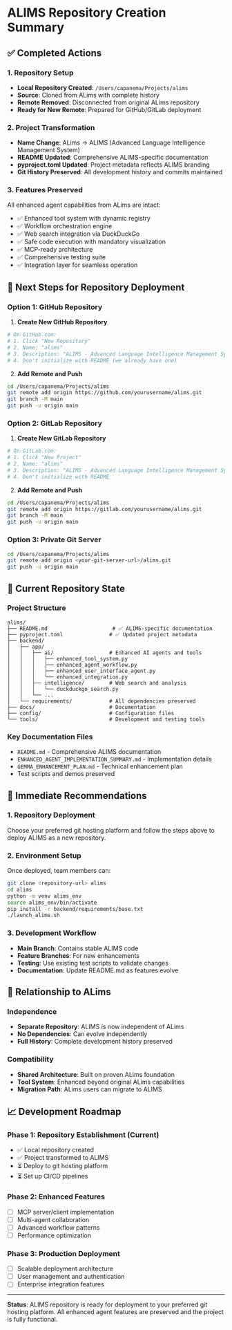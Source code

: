 # ALIMS Repository Creation Summary

## ✅ Completed Actions

### 1. Repository Setup
- **Local Repository Created**: `/Users/capanema/Projects/alims`
- **Source**: Cloned from ALims with complete history
- **Remote Removed**: Disconnected from original ALims repository
- **Ready for New Remote**: Prepared for GitHub/GitLab deployment

### 2. Project Transformation
- **Name Change**: ALims → ALIMS (Advanced Language Intelligence Management System)
- **README Updated**: Comprehensive ALIMS-specific documentation
- **pyproject.toml Updated**: Project metadata reflects ALIMS branding
- **Git History Preserved**: All development history and commits maintained

### 3. Features Preserved
All enhanced agent capabilities from ALims are intact:
- ✅ Enhanced tool system with dynamic registry
- ✅ Workflow orchestration engine  
- ✅ Web search integration via DuckDuckGo
- ✅ Safe code execution with mandatory visualization
- ✅ MCP-ready architecture
- ✅ Comprehensive testing suite
- ✅ Integration layer for seamless operation

## 🚀 Next Steps for Repository Deployment

### Option 1: GitHub Repository

1. **Create New GitHub Repository**
```bash
# On GitHub.com:
# 1. Click "New Repository"
# 2. Name: "alims"
# 3. Description: "ALIMS - Advanced Language Intelligence Management System"
# 4. Don't initialize with README (we already have one)
```

2. **Add Remote and Push**
```bash
cd /Users/capanema/Projects/alims
git remote add origin https://github.com/yourusername/alims.git
git branch -M main
git push -u origin main
```

### Option 2: GitLab Repository

1. **Create New GitLab Repository**
```bash
# On GitLab.com:
# 1. Click "New Project"
# 2. Name: "alims" 
# 3. Description: "ALIMS - Advanced Language Intelligence Management System"
# 4. Don't initialize with README
```

2. **Add Remote and Push**
```bash
cd /Users/capanema/Projects/alims
git remote add origin https://gitlab.com/yourusername/alims.git
git branch -M main
git push -u origin main
```

### Option 3: Private Git Server

```bash
cd /Users/capanema/Projects/alims
git remote add origin <your-git-server-url>/alims.git
git push -u origin main
```

## 📁 Current Repository State

### Project Structure
```
alims/
├── README.md                     # ✅ ALIMS-specific documentation
├── pyproject.toml               # ✅ Updated project metadata
├── backend/
│   ├── app/
│   │   ├── ai/                  # Enhanced AI agents and tools
│   │   │   ├── enhanced_tool_system.py
│   │   │   ├── enhanced_agent_workflow.py
│   │   │   ├── enhanced_user_interface_agent.py
│   │   │   └── enhanced_integration.py
│   │   ├── intelligence/        # Web search and analysis
│   │   │   └── duckduckgo_search.py
│   │   └── ...
│   └── requirements/            # All dependencies preserved
├── docs/                        # Documentation
├── config/                      # Configuration files
└── tools/                       # Development and testing tools
```

### Key Documentation Files
- `README.md` - Comprehensive ALIMS documentation
- `ENHANCED_AGENT_IMPLEMENTATION_SUMMARY.md` - Implementation details
- `GEMMA_ENHANCEMENT_PLAN.md` - Technical enhancement plan
- Test scripts and demos preserved

## 🎯 Immediate Recommendations

### 1. Repository Deployment
Choose your preferred git hosting platform and follow the steps above to deploy ALIMS as a new repository.

### 2. Environment Setup
Once deployed, team members can:
```bash
git clone <repository-url> alims
cd alims
python -m venv alims_env
source alims_env/bin/activate
pip install -r backend/requirements/base.txt
./launch_alims.sh
```

### 3. Development Workflow
- **Main Branch**: Contains stable ALIMS code
- **Feature Branches**: For new enhancements
- **Testing**: Use existing test scripts to validate changes
- **Documentation**: Update README.md as features evolve

## 🔄 Relationship to ALims

### Independence
- **Separate Repository**: ALIMS is now independent of ALims
- **No Dependencies**: Can evolve independently
- **Full History**: Complete development history preserved

### Compatibility
- **Shared Architecture**: Built on proven ALims foundation
- **Tool System**: Enhanced beyond original ALims capabilities
- **Migration Path**: ALims users can migrate to ALIMS

## 📈 Development Roadmap

### Phase 1: Repository Establishment (Current)
- ✅ Local repository created
- ✅ Project transformed to ALIMS
- ⏳ Deploy to git hosting platform
- ⏳ Set up CI/CD pipelines

### Phase 2: Enhanced Features
- [ ] MCP server/client implementation
- [ ] Multi-agent collaboration
- [ ] Advanced workflow patterns
- [ ] Performance optimization

### Phase 3: Production Deployment
- [ ] Scalable deployment architecture
- [ ] User management and authentication
- [ ] Enterprise integration features

---

**Status**: ALIMS repository is ready for deployment to your preferred git hosting platform. All enhanced agent features are preserved and the project is fully functional.
